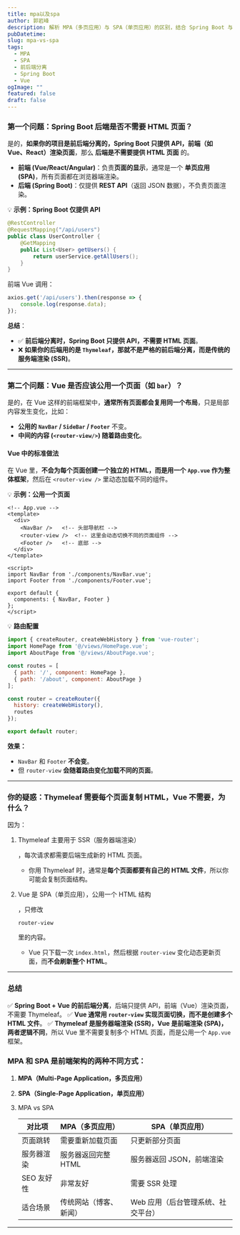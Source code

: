 ```yaml
---
title: mpa以及spa
author: 郭岩峰
description: 解析 MPA（多页应用）与 SPA（单页应用）的区别，结合 Spring Boot 与 Vue 前后端分离开发模式进行详细说明。
pubDatetime: 
slug: mpa-vs-spa
tags:
  - MPA
  - SPA
  - 前后端分离
  - Spring Boot
  - Vue
ogImage: ""
featured: false
draft: false
---
```


### **第一个问题：Spring Boot 后端是否不需要 HTML 页面？**

是的，**如果你的项目是前后端分离的，Spring Boot 只提供 API，前端（如 Vue、React）渲染页面**，那么 **后端是不需要提供 HTML 页面** 的。

- **前端 (Vue/React/Angular)**：负责**页面的显示**，通常是一个 **单页应用 (SPA)**，所有页面都在浏览器端渲染。
- **后端 (Spring Boot)**：仅提供 **REST API**（返回 JSON 数据），不负责页面渲染。

💡 **示例：Spring Boot 仅提供 API**

```java
@RestController
@RequestMapping("/api/users")
public class UserController {
    @GetMapping
    public List<User> getUsers() {
        return userService.getAllUsers();
    }
}
```

前端 Vue 调用：

```javascript
axios.get('/api/users').then(response => {
    console.log(response.data);
});
```

**总结**：

- ✅ **前后端分离时，Spring Boot 只提供 API，不需要 HTML 页面**。
- ❌ **如果你的后端用的是 `Thymeleaf`，那就不是严格的前后端分离，而是传统的服务端渲染 (SSR)**。

------

### **第二个问题：Vue 是否应该公用一个页面（如 `bar`）？**

是的，在 Vue 这样的前端框架中，**通常所有页面都会复用同一个布局**，只是局部内容发生变化，比如：

- **公用的 `NavBar` / `SideBar` / `Footer`** 不变。
- **中间的内容 (`<router-view/>`) 随着路由变化**。

#### **Vue 中的标准做法**

在 Vue 里，**不会为每个页面创建一个独立的 HTML，而是用一个 `App.vue` 作为整体框架**，然后在 `<router-view />` 里动态加载不同的组件。

💡 **示例：公用一个页面**

```vue
<!-- App.vue -->
<template>
  <div>
    <NavBar />   <!-- 头部导航栏 -->
    <router-view />  <!-- 这里会动态切换不同的页面组件 -->
    <Footer />   <!-- 底部 -->
  </div>
</template>

<script>
import NavBar from './components/NavBar.vue';
import Footer from './components/Footer.vue';

export default {
  components: { NavBar, Footer }
};
</script>
```

💡 **路由配置**

```javascript
import { createRouter, createWebHistory } from 'vue-router';
import HomePage from '@/views/HomePage.vue';
import AboutPage from '@/views/AboutPage.vue';

const routes = [
  { path: '/', component: HomePage },
  { path: '/about', component: AboutPage }
];

const router = createRouter({
  history: createWebHistory(),
  routes
});

export default router;
```

**效果：**

- `NavBar` 和 `Footer` **不会变**。
- 但 `router-view` **会随着路由变化加载不同的页面**。

------

### **你的疑惑：Thymeleaf 需要每个页面复制 HTML，Vue 不需要，为什么？**

因为：

1. Thymeleaf 主要用于 SSR（服务器端渲染）

   ，每次请求都需要后端生成新的 HTML 页面。

   - 你用 Thymeleaf 时，通常是**每个页面都要有自己的 HTML 文件**，所以你可能会复制页面结构。

2. Vue 是 SPA（单页应用），公用一个 HTML 结构

   ，只修改 

   ```
   router-view
   ```

    里的内容。

   - Vue 只下载一次 `index.html`，然后根据 `router-view` 变化动态更新页面，而**不会刷新整个 HTML**。

------

### **总结**

✅ **Spring Boot + Vue 的前后端分离**，后端只提供 API，前端（Vue）渲染页面，不需要 Thymeleaf。
 ✅ **Vue 通常用 `router-view` 实现页面切换，而不是创建多个 HTML 文件**。
 ✅ **Thymeleaf 是服务器端渲染 (SSR)，Vue 是前端渲染 (SPA)，两者逻辑不同**，所以 Vue 里不需要复制多个 HTML 页面，而是公用一个 `App.vue` 框架。

### **MPA** 和 **SPA** 是前端架构的两种不同方式：

1. **MPA（Multi-Page Application，多页应用）**

2. **SPA（Single-Page Application，单页应用）**

3. MPA vs SPA

   | 对比项     | MPA（多页应用）        | SPA（单页应用）                    |
   | ---------- | :--------------------- | ---------------------------------- |
   | 页面跳转   | 需要重新加载页面       | 只更新部分页面                     |
   | 服务器渲染 | 服务器返回完整 HTML    | 服务器返回 JSON，前端渲染          |
   | SEO 友好性 | 非常友好               | 需要 SSR 处理                      |
   | 适合场景   | 传统网站（博客、新闻） | Web 应用（后台管理系统、社交平台） |

------

